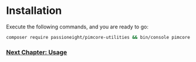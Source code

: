 # Installation

Execute the following commands, and you are ready to go:

```bash
composer require passioneight/pimcore-utilities && bin/console pimcore:bundle:enable PimcoreUtilitiesBundle
```

### [Next Chapter: Usage](/documentation/20_usage.md)